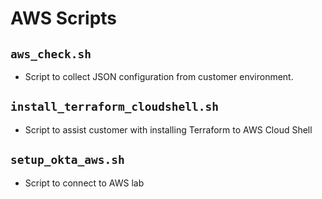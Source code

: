 # AWS Scripts

## `aws_check.sh`

- Script to collect JSON configuration from customer environment.

## `install_terraform_cloudshell.sh`

- Script to assist customer with installing Terraform to AWS Cloud Shell

## `setup_okta_aws.sh`

- Script to connect to AWS lab
